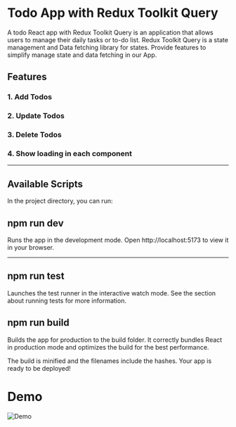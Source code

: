 <h1>Todo App with Redux Toolkit Query </h1>
<p>A todo React app with Redux Toolkit Query is an application that allows users to manage their daily tasks or to-do list. Redux Toolkit Query is a state management and Data fetching library for states. Provide features to simplify manage state and data fetching in our App.</p>
<h2>Features</h2>
<h3>1. Add Todos</h3>
<h3>2. Update Todos</h3>
<h3>3. Delete Todos</h3>
<h3>4. Show loading in each component</h3>
<hr>

<h2>Available Scripts</h2>
<p>In the project directory, you can run:</p>
<h2>npm run dev</h2>
Runs the app in the development mode.
Open <a>http://localhost:5173</a> to view it in your browser.
<hr>
<h2>npm run test</h2>
Launches the test runner in the interactive watch mode.
See the section about running tests for more information.

<h2>npm run build</h2>
Builds the app for production to the build folder.
It correctly bundles React in production mode and optimizes the build for the best performance.

The build is minified and the filenames include the hashes.
Your app is ready to be deployed!
<h1>Demo</h1>

![Demo](https://drive.google.com/uc?id=1rcJzxPA33pJQayA2FnTLBWHDdP0HTIXB)
